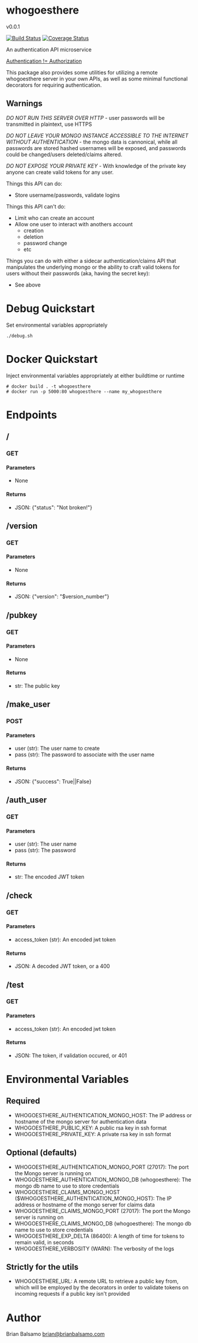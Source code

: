 # whogoesthere

v0.0.1

[![Build Status](https://travis-ci.org/bnbalsamo/whogoesthere.svg?branch=master)](https://travis-ci.org/bnbalsamo/whogoesthere) [![Coverage Status](https://coveralls.io/repos/github/bnbalsamo/whogoesthere/badge.svg?branch=master)](https://coveralls.io/github/bnbalsamo/whogoesthere?branch=master)

An authentication API microservice

[Authentication != Authorization](https://serverfault.com/questions/57077/what-is-the-difference-between-authentication-and-authorization)

This package also provides some utilities for utilizing a remote whogoesthere server in your own APIs, as well as some minimal functional decorators for requiring authentication.

## Warnings

*DO NOT RUN THIS SERVER OVER HTTP* - user passwords will be transmitted in plaintext, use HTTPS

*DO NOT LEAVE YOUR MONGO INSTANCE ACCESSIBLE TO THE INTERNET WITHOUT AUTHENTICATION* - the mongo data is cannonical, while all passwords are stored hashed usernames will be exposed, and passwords could be changed/users deleted/claims altered.

*DO NOT EXPOSE YOUR PRIVATE KEY* - With knowledge of the private key anyone can create valid tokens for any user.

Things this API can do:
* Store username/passwords, validate logins

Things this API can't do:
* Limit who can create an account
* Allow one user to interact with anothers account
    * creation
    * deletion
    * password change
    * etc

Things you can do with either a sidecar authentication/claims API that manipulates the underlying mongo or the ability to craft valid tokens for users without their passwords (aka, having the secret key):
* See above


# Debug Quickstart
Set environmental variables appropriately
```
./debug.sh
```

# Docker Quickstart
Inject environmental variables appropriately at either buildtime or runtime
```
# docker build . -t whogoesthere
# docker run -p 5000:80 whogoesthere --name my_whogoesthere
```

# Endpoints
## /
### GET
#### Parameters
* None
#### Returns
* JSON: {"status": "Not broken!"}

## /version
### GET
#### Parameters
* None
#### Returns
* JSON: {"version": "$version_number"}

## /pubkey
### GET
#### Parameters
* None
#### Returns
* str: The public key

## /make_user
### POST
#### Parameters
* user (str): The user name to create
* pass (str): The password to associate with the user name
#### Returns
* JSON: {"success": True||False}

## /auth_user
### GET
#### Parameters
* user (str): The user name
* pass (str): The password
#### Returns
* str: The encoded JWT token

## /check
### GET
#### Parameters
* access_token (str): An encoded jwt token
#### Returns
* JSON: A decoded JWT token, or a 400

## /test
### GET
#### Parameters
* access_token (str): An encoded jwt token
#### Returns
* JSON: The token, if validation occured, or 401

# Environmental Variables
## Required
* WHOGOESTHERE_AUTHENTICATION_MONGO_HOST: The IP address or hostname of the mongo server for authentication data
* WHOGOESTHERE_PUBLIC_KEY: A public rsa key in ssh format
* WHOGOESTHERE_PRIVATE_KEY: A private rsa key in ssh format
## Optional (defaults)
* WHOGOESTHERE_AUTHENTICATION_MONGO_PORT (27017): The port the Mongo server is running on
* WHOGOESTHERE_AUTHENTICATION_MONGO_DB (whogoesthere): The mongo db name to use to store credentials
* WHOGOESTHERE_CLAIMS_MONGO_HOST ($WHOGOESTHERE_AUTHENTICATION_MONGO_HOST): The IP address or hostname of the mongo server for claims data
* WHOGOESTHERE_CLAIMS_MONGO_PORT (27017): The port the Mongo server is running on
* WHOGOESTHERE_CLAIMS_MONGO_DB (whogoesthere): The mongo db name to use to store credentials
* WHOGOESTHERE_EXP_DELTA (86400): A length of time for tokens to remain valid, in seconds
* WHOGOESTHERE_VERBOSITY (WARN): The verbosity of the logs
## Strictly for the utils
* WHOGOESTHERE_URL: A remote URL to retrieve a public key from, which will be employed by the decorators in order to validate tokens on incoming requests if a public key isn't provided

# Author
Brian Balsamo <brian@brianbalsamo.com>
